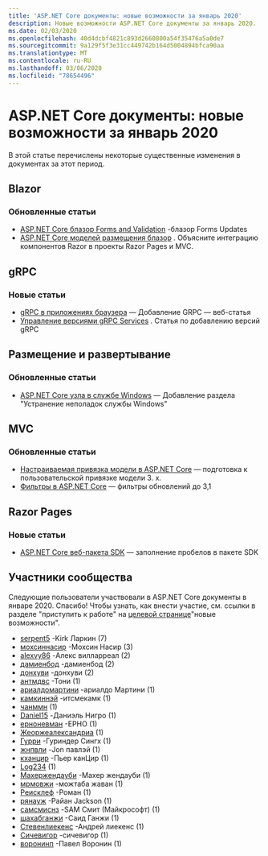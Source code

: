 ```yaml
---
title: 'ASP.NET Core документы: новые возможности за январь 2020'
description: Новые возможности ASP.NET Core документы за январь 2020.
ms.date: 02/03/2020
ms.openlocfilehash: 40d4dcbf4821c893d2660800a54f35476a5a0de7
ms.sourcegitcommit: 9a129f5f3e31cc449742b164d5004894bfca90aa
ms.translationtype: MT
ms.contentlocale: ru-RU
ms.lasthandoff: 03/06/2020
ms.locfileid: "78654496"
---
```

# <a name="aspnet-core-docs-whats-new-for-january-2020"></a>ASP.NET Core документы: новые возможности за январь 2020

В этой статье перечислены некоторые существенные изменения в документах за этот период.

## <a name="blazor"></a>Blazor

### <a name="updated-articles"></a>Обновленные статьи

- [ASP.NET Core блазор Forms and Validation](../blazor/forms-validation.md) -блазор Forms Updates
- [ASP.NET Core моделей размещения блазор](../blazor/hosting-models.md) . Объясните интеграцию компонентов Razor в проекты Razor Pages и MVC.

## <a name="grpc"></a>gRPC

### <a name="new-articles"></a>Новые статьи

- [gRPC в приложениях браузера](../grpc/browser.md) — Добавление GRPC — веб-статья
- [Управление версиями gRPC Services](../grpc/versioning.md) . Статья по добавлению версий gRPC

## <a name="hosting-and-deployment"></a>Размещение и развертывание

### <a name="updated-articles"></a>Обновленные статьи

- [ASP.NET Core узла в службе Windows](../host-and-deploy/windows-service.md) — Добавление раздела "Устранение неполадок службы Windows"

## <a name="mvc"></a>MVC

### <a name="updated-articles"></a>Обновленные статьи

- [Настраиваемая привязка модели в ASP.NET Core](../mvc/advanced/custom-model-binding.md) — подготовка к пользовательской привязке модели 3. x.
- [Фильтры в ASP.NET Core](../mvc/controllers/filters.md) — фильтры обновлений до 3,1

## <a name="razor-pages"></a>Razor Pages

### <a name="new-articles"></a>Новые статьи

- [ASP.NET Core веб-пакета SDK](../razor-pages/web-sdk.md) — заполнение пробелов в пакете SDK

## <a name="community-contributors"></a>Участники сообщества

Следующие пользователи участвовали в ASP.NET Core документы в январе 2020. Спасибо! Чтобы узнать, как внести участие, см. ссылки в разделе "приступить к работе" на [целевой странице](index.yml)"новые возможности".

- [serpent5](https://github.com/serpent5) -Kirk Ларкин (7)
- [мохсиннасир](https://github.com/mohsinnasir) -Мохсин Насир (3)
- [alexvy86](https://github.com/alexvy86) -Алекс вилларреал (2)
- [дамиенбод](https://github.com/damienbod) -дамиенбод (2)
- [донхуви](https://github.com/donhuvy) -донхуви (2)
- [антмдвс](https://github.com/antmdvs) -Тони (1)
- [ариалдомартини](https://github.com/arialdomartini) -ариалдо Мартини (1)
- [камкиннэй](https://github.com/camkinney) -итсмекамк (1)
- [чанммн](https://github.com/chanmmn) (1)
- [Daniel15](https://github.com/Daniel15) -Даниэль Нигро (1)
- [ерноневман](https://github.com/ernonewman) -ЕРНО (1)
- [Жеоржеалександриа](https://github.com/GeorgeAlexandria) (1)
- [Гурри](https://github.com/gurry) -Гуриндер Сингх (1)
- [жнпвли](https://github.com/jnpwly) -Jon павлэй (1)
- [кханцир](https://github.com/khancyr) -Пьер канЦир (1)
- [Log234](https://github.com/Log234) (1)
- [Махержендауби](https://github.com/MaherJendoubi) -Махер жендауби (1)
- [мрмовжи](https://github.com/mrmowji) -можтаба жаван (1)
- [Реисклеф](https://github.com/Reisclef) -Роман (1)
- [рянауж](https://github.com/ryanauj) -Райан Jackson (1)
- [самсмиснз](https://github.com/samsmithnz) -SAM Смит (Майкрософт) (1)
- [шахабганжи](https://github.com/shahabganji) -Саид Ганжи (1)
- [Стевенлиекенс](https://github.com/StevenLiekens) -Андрей лиекенс (1)
- [Сичевигор](https://github.com/SychevIgor) -сичевигор (1)
- [воронинп](https://github.com/voroninp) -Павел Воронин (1)
